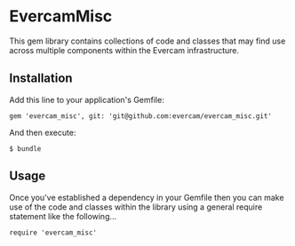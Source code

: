 # EvercamMisc

This gem library contains collections of code and classes that may find use
across multiple components within the Evercam infrastructure.

## Installation

Add this line to your application's Gemfile:

    gem 'evercam_misc', git: 'git@github.com:evercam/evercam_misc.git'

And then execute:

    $ bundle

## Usage

Once you've established a dependency in your Gemfile then you can make use of
the code and classes within the library using a general require statement like
the following...

    require 'evercam_misc'
